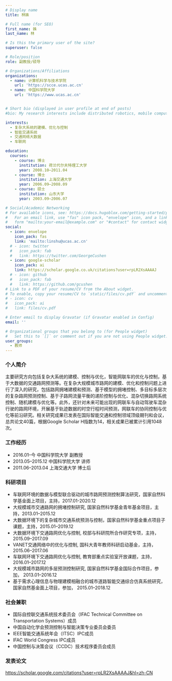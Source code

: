```yaml
---
# Display name
title: 林姝

# Full name (for SEO)
first_name: 姝
last_name: 林

# Is this the primary user of the site?
superuser: false

# Role/position
role: 副教授/硕导

# Organizations/Affiliations
organizations:
  - name: 计算机科学与技术学院
    url: 'https://scce.ucas.ac.cn'  
  - name: 中国科学院大学
    url: 'https://www.ucas.ac.cn'


# Short bio (displayed in user profile at end of posts)
#bio: My research interests include distributed robotics, mobile computing and programmable matter.

interests:
  - 复杂大系统的建模、优化与控制
  - 智能交通系统
  - 交通网络大数据
  - 车联网

education:
  courses:
    - course: 博士
      institution: 荷兰代尔夫特理工大学
      year: 2008.10–2011.04
    - course: 博士
      institution: 上海交通大学
      year: 2006.09–2008.09
    - course: 硕士
      institution: 山东大学
      year: 2003.09–2006.07

# Social/Academic Networking
# For available icons, see: https://docs.hugoblox.com/getting-started/page-builder/#icons
#   For an email link, use "fas" icon pack, "envelope" icon, and a link in the
#   form "mailto:your-email@example.com" or "#contact" for contact widget.
social:
  - icon: envelope
    icon_pack: fas
    link: 'mailto:linshu@ucas.ac.cn'
  # - icon: twitter
  #   icon_pack: fab
  #   link: https://twitter.com/GeorgeCushen
  - icon: google-scholar
    icon_pack: ai
    link: https://scholar.google.co.uk/citations?user=rpLR2XsAAAAJ
  # - icon: github
  #   icon_pack: fab
  #   link: https://github.com/gcushen
# Link to a PDF of your resume/CV from the About widget.
# To enable, copy your resume/CV to `static/files/cv.pdf` and uncomment the lines below.
# - icon: cv
#   icon_pack: ai
#   link: files/cv.pdf

# Enter email to display Gravatar (if Gravatar enabled in Config)
email: ''

# Organizational groups that you belong to (for People widget)
#   Set this to `[]` or comment out if you are not using People widget.
user_groups:
  - 教师
---
```


### 个人简介
主要研究方向包括复杂大系统的建模、控制与优化，智能网联车的优化与控制，基于大数据的交通路网预测等。在复杂大规模城市路网的建模、优化和控制问题上进行了深入的研究，包括路网拥堵建模和预测、基于模型的拥堵控制、多目标多层次的复杂路网预测控制、基于子路网流量平衡的递阶控制与优化、混杂切换路网系统控制、随机建模与优化等。此外，还针对未来可能出现的网联车与自动驾驶车混杂行驶的路网环境，开展基于轨迹数据的时空行程时间预测，网联车的协同控制与优化等前沿研究。相关研究成果已发表在国际智能交通和控制领域顶级期刊和会议，总共论文40篇，根据Google Scholar H指数为14，相关成果已被累计引用1048次。

### 工作经历
- 2016.01–今 中国科学院大学 副教授
- 2013.05–2015.12 中国科学院大学 讲师
- 2011.06–2013.04 上海交通大学 博士后

### 科研项目
- 车联网环境的数据与模型联合驱动的城市路网预测控制算法研究，国家自然科学基金面上项目，主持，2017.01-2020.12
- 大规模城市交通路网的拥堵控制研究, 国家自然科学基金青年基金项目，主持，2013.01–2015.12
- 大数据环境下的复杂城市交通系统预测与控制，国家自然科学基金重点项目子课题，主持，2015.01–2019.12
- 大数据环境下交通路网优化与控制, 校部与科研院所合作研究专项，主持，2015.09–2017.09
- VANET交通网络中的优化与控制, 国科大青年教师科研启动基金，主持，2015.06–2017.06
- 车联网环境下交通路网优化与控制, 教育部重点实验室开放课题，主持，2016.01–2017.12
- 大规模城市路网的多层预测控制研究, 国家自然科学基金国际合作项目，参加， 2013.01–2016.12
-  基于需求心理信息与物理建模相融合的城市道路智能交通综合仿真系统研究，国家自然基金面上项目，参加， 2015.01–2018.12



### 社会兼职
- 国际自控联交通系统技术委员会（IFAC Technical Committee on Transportation Systems）成员
- 中国自动化学会预测控制与智能决策专业委员会委员
- IEEE智能交通系统年会（ITSC）IPC成员
- IFAC World Congress IPC成员
- 中国控制与决策会议（CCDC）技术程序委员会成员


### 发表论文
https://scholar.google.com/citations?user=rpLR2XsAAAAJ&hl=zh-CN